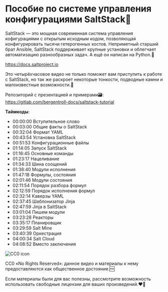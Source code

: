 # Пособие по системе управления конфигурациями SaltStack🧂

SaltStack — это мощная современная система управления кофигурациями с открытым
исходным кодом, позволяющая конфигурировать тысячи гетерогенных хостов.
Неприметный старший брат Ansible, SaltStack поддерживает крупные установки и
облегчает автоматизацию разнообразных задач. А ещё он написан на Python.🐍

https://docs.saltproject.io

Это четырёхчасовое видео не только поможет вам приступить к работе с SaltStack,
но так же раскроет некоторые тонкости, подводные камни и малоизвестные
возможности.📖

Репозиторий с презентацией и примерами🗃:
https://gitlab.com/bergentroll-docs/saltstack-tutorial

__Таймкоды__:

  - 00:00:00 Вступительное слово
  - 00:03:00 Общие факты о SaltStack
  - 00:32:04 Формат YAML
  - 00:43:54 Установка SaltStack
  - 00:51:53 Конфигурационные файлы
  - 01:14:05 Запуск SaltStack
  - 01:16:45 Основные команды
  - 01:23:17 Нацеливание
  - 01:34:33 Шина соощений
  - 01:38:40 Модули исполнения
  - 01:47:18 Формулы, состояния
  - 02:01:46 Модули состояния
  - 02:11:54 Порядок разбора формул
  - 02:12:59 Порядок исполнения формул
  - 02:32:14 Каверзы YAML
  - 02:37:45 Шаблонизатор Jinja
  - 02:47:59 Jinja в SaltStack
  - 03:01:04 Пишем модули
  - 03:23:28 Реакторы
  - 03:35:17 Планировщик
  - 03:29:59 Salt Mine
  - 03:40:39 Оркестрация
  - 04:00:34 Salt Cloud
  - 04:08:52 Вместо заключения

![CC0 icon](https://licensebuttons.net/p/zero/1.0/88x31.png)

CC0 «No Rights Reserved»: данное видео и материалы к нему предоставляются как
общественное достояние.🆓

Если материалы были для вас полезны, рассмотрите возможность использовать
свободные лицензии для ваших произведений.❤️🙏
